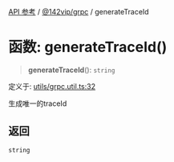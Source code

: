 [API 参考](../../../index.md) / [@142vip/grpc](../index.md) / generateTraceId

# 函数: generateTraceId()

> **generateTraceId**(): `string`

定义于: [utils/grpc.util.ts:32](https://github.com/142vip/core-x/blob/724c9f80a9f43d7639fb0f15c0381f9ca258849b/packages/grpc/src/utils/grpc.util.ts#L32)

生成唯一的traceId

## 返回

`string`
